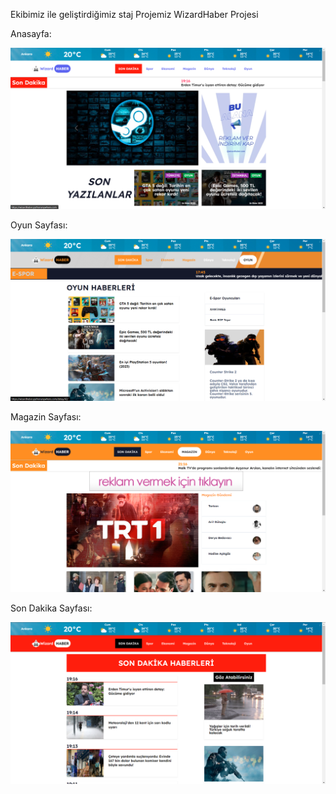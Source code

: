 Ekibimiz ile geliştirdiğimiz staj Projemiz
WizardHaber Projesi

Anasayfa:

![Preview](https://github.com/emre-ozarslan/wizardHaber/blob/main/screenshots/1.png)

Oyun Sayfası:

![Preview](https://github.com/emre-ozarslan/wizardHaber/blob/main/screenshots/2.png)

Magazin Sayfası:

![Preview](https://github.com/emre-ozarslan/wizardHaber/blob/main/screenshots/3.png)

Son Dakika Sayfası:

![Preview](https://github.com/emre-ozarslan/wizardHaber/blob/main/screenshots/4.png)
